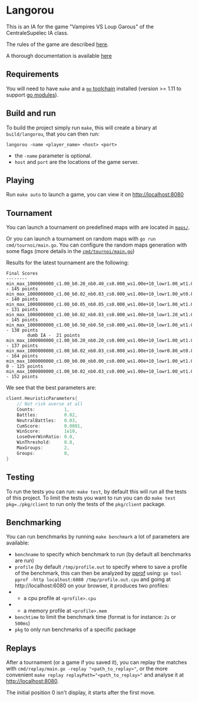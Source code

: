 # Langorou

This is an IA for the game "Vampires VS Loup Garous" of the CentraleSupélec IA class.

The rules of the game are described [here](./doc/Projet.pdf).

A thorough documentation is available [here](./doc/report.pdf)

## Requirements

You will need to have `make` and a [`go` toolchain](https://golang.org/) installed (version >= 1.11 to support [go modules](https://blog.golang.org/using-go-modules)).

## Build and run

To build the project simply run `make`, this will create a binary at `build/langorou`, that you can then run:

`langorou -name <player_name> <host> <port>`
- the `-name` parameter is optional.
- `host` and `port` are the locations of the game server.

## Playing

Run `make auto` to launch a game, you can view it on [http://localhost:8080](http://localhost:8080)

## Tournament

You can launch a tournament on predefined maps with are located in [`maps/`](maps/).

Or you can launch a tournament on random maps with `go run cmd/tournoi/main.go`. You can configure the random maps generation with some flags (more details in the [`cmd/tournoi/main.go`](cmd/tournoi/main.go))

Results for the latest tournament are the following:

```
Final Scores
--------
min_max_1000000000_c1.00_b0.20_nb0.40_cs0.000_ws1.00e+10_lowr1.00_wt1.00_mg3_g0 - 145 points
min_max_1000000000_c1.00_b0.02_nb0.03_cs0.000_ws1.00e+10_lowr1.00_wt0.80_mg3_g0 - 140 points
min_max_1000000000_c1.00_b0.05_nb0.05_cs0.000_ws1.00e+10_lowr1.00_wt1.00_mg3_g0 - 131 points
min_max_1000000000_c1.00_b0.02_nb0.03_cs0.000_ws1.00e+10_lowr1.20_wt1.00_mg2_g0 - 145 points
min_max_1000000000_c1.00_b0.50_nb0.50_cs0.000_ws1.00e+10_lowr1.00_wt1.00_mg3_g0 - 138 points
        dumb IA -  21 points
min_max_1000000000_c1.00_b0.20_nb0.20_cs0.000_ws1.00e+10_lowr1.00_wt1.00_mg3_g0 - 137 points
min_max_1000000000_c1.00_b0.02_nb0.03_cs0.000_ws1.00e+10_lowr0.80_wt0.80_mg2_g0 - 164 points
min_max_1000000000_c1.00_b0.00_nb0.00_cs0.000_ws1.00e+10_lowr1.00_wt1.00_mg3_g-0 - 125 points
min_max_1000000000_c1.00_b0.02_nb0.03_cs0.000_ws1.00e+10_lowr1.00_wt1.00_mg2_g0 - 152 points
```

We see that the best parameters are:

```go
client.HeuristicParameters{
    // Not risk averse at all
    Counts:           1,
    Battles:          0.02,
    NeutralBattles:   0.03,
    CumScore:         0.0001,
    WinScore:         1e10,
    LoseOverWinRatio: 0.8,
    WinThreshold:     0.8,
    MaxGroups:        2,
    Groups:           0,
}
```

## Testing

To run the tests you can run: `make test`, by default this will run all the tests of this project.
To limit the tests you want to run you can do `make test pkg=./pkg/client` to run only the tests of the `pkg/client` package.

## Benchmarking

You can run benchmarks by running `make benchmark` a lot of parameters are available:
- `benchname` to specify which benchmark to run (by default all benchmarks are run)
- `profile` (by default `/tmp/profile.out` to specify where to save a profile of the benchmark, this can then be analyzed by [pprof](https://github.com/google/pprof) using: `go tool pprof -http localhost:6080 /tmp/profile.out.cpu` and going at http://localhost:6080 on your browser, it produces two profiles:
- - a cpu profile at `<profile>.cpu`
- - a memory profile at `<profile>.mem`
- `benchtime` to limit the benchmark time (format is for instance: `2s` or `500ms`)
- `pkg` to only run benchmarks of a specific package

## Replays

After a tournament (or a game if you saved it), you can replay the matches with `cmd/replay/main.go -replay "<path_to_replay>"`, or the more convenient `make replay replayPath="<path_to_replay>"` and analyse it at [http://localhost:8080](http://localhost:8080).

The initial position 0 isn't display, it starts after the first move.
